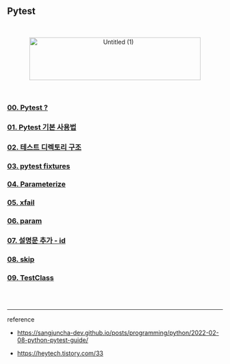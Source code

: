 ## Pytest

<br>

<p align="center"><img width="400" height="100" alt="Untitled (1)" src="https://github.com/user-attachments/assets/cdd463db-cf8e-456e-960a-748b22d1830d"></p>

<br>

### [00. Pytest ?](https://github.com/ahyun39/Engineer/blob/main/Python/Pytest/Pytest_00_Pytest.md)

### [01. Pytest 기본 사용법](https://github.com/ahyun39/Engineer/blob/main/Python/Pytest/Pytest_01_Pytest_%EA%B8%B0%EB%B3%B8_%EC%82%AC%EC%9A%A9%EB%B2%95.md)

### [02. 테스트 디렉토리 구조](https://github.com/ahyun39/Engineer/blob/main/Python/Pytest/Pytest_02_%ED%85%8C%EC%8A%A4%ED%8A%B8_%EB%94%94%EB%A0%89%ED%86%A0%EB%A6%AC_%EA%B5%AC%EC%A1%B0.md)

### [03. pytest fixtures](https://github.com/ahyun39/Engineer/blob/main/Python/Pytest/Pytest_03_Pytest_fixtures.md)

### [04. Parameterize](https://github.com/ahyun39/Engineer/blob/main/Python/Pytest/Pytest_04_Parameterize.md)

### [05. xfail](https://github.com/ahyun39/Engineer/blob/main/Python/Pytest/Pytest_05_xfail.md)

### [06. param](https://github.com/ahyun39/Engineer/blob/main/Python/Pytest/Pytest_06_param.md)

### [07. 설명문 추가 - id](https://github.com/ahyun39/Engineer/blob/main/Python/Pytest/Pytest_07_%EC%84%A4%EB%AA%85%EB%AC%B8_%EC%B6%94%EA%B0%80_id.md)

### [08. skip](https://github.com/ahyun39/Engineer/blob/main/Python/Pytest/Pytest_08_skip.md)

### [09. TestClass](https://github.com/ahyun39/Engineer/blob/main/Python/Pytest/Pytest_09_Test_Class.md)

<br>
<br>


---

reference

- https://sangjuncha-dev.github.io/posts/programming/python/2022-02-08-python-pytest-guide/

- https://heytech.tistory.com/33